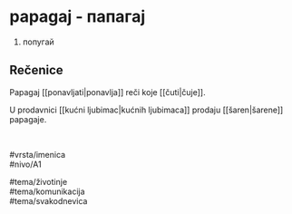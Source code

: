 # papagaj - папагај

1. попугай  

## Rečenice

Papagaj [[ponavljati|ponavlja]] reči koje [[čuti|čuje]].  

U prodavnici [[kućni ljubimac|kućnih ljubimaca]] prodaju [[šaren|šarene]] papagaje.  

<br>

#vrsta/imenica  
#nivo/A1  

#tema/životinje  
#tema/komunikacija  
#tema/svakodnevica  
